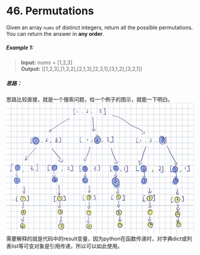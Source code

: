 # 46. Permutations
Given an array `nums` of distinct integers, return all the possible permutations.
You can return the answer in **any order**.

##### Example 1:
> **Input:** nums = [1,2,3]  
> **Output:** [[1,2,3],[1,3,2],[2,1,3],[2,3,1],[3,1,2],[3,2,1]]

##### 思路：
思路比较直接，就是一个搜索问题，给一个例子的图示，就能一下明白。  
![图示](./Source/idea.png)  
需要解释的就是代码中的result变量，因为python在函数传递时，对字典dict或列表list等可变对象是引用传递，所以可以如此使用。